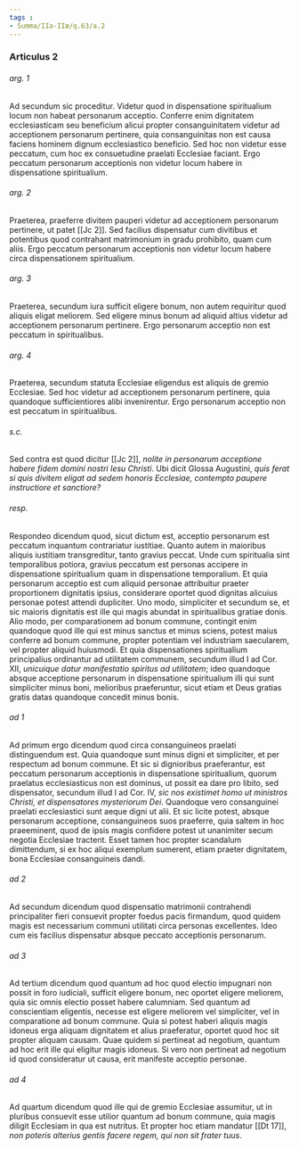```yaml
---
tags : 
- Summa/IIa-IIæ/q.63/a.2
---
```


### Articulus 2

###### arg. 1
Ad secundum sic proceditur. Videtur quod in dispensatione spiritualium locum non habeat personarum acceptio. Conferre enim dignitatem ecclesiasticam seu beneficium alicui propter consanguinitatem videtur ad acceptionem personarum pertinere, quia consanguinitas non est causa faciens hominem dignum ecclesiastico beneficio. Sed hoc non videtur esse peccatum, cum hoc ex consuetudine praelati Ecclesiae faciant. Ergo peccatum personarum acceptionis non videtur locum habere in dispensatione spiritualium.

###### arg. 2
Praeterea, praeferre divitem pauperi videtur ad acceptionem personarum pertinere, ut patet [[Jc 2]]. Sed facilius dispensatur cum divitibus et potentibus quod contrahant matrimonium in gradu prohibito, quam cum aliis. Ergo peccatum personarum acceptionis non videtur locum habere circa dispensationem spiritualium.

###### arg. 3
Praeterea, secundum iura sufficit eligere bonum, non autem requiritur quod aliquis eligat meliorem. Sed eligere minus bonum ad aliquid altius videtur ad acceptionem personarum pertinere. Ergo personarum acceptio non est peccatum in spiritualibus.

###### arg. 4
Praeterea, secundum statuta Ecclesiae eligendus est aliquis de gremio Ecclesiae. Sed hoc videtur ad acceptionem personarum pertinere, quia quandoque sufficientiores alibi invenirentur. Ergo personarum acceptio non est peccatum in spiritualibus.

###### s.c.
Sed contra est quod dicitur [[Jc 2]], *nolite in personarum acceptione habere fidem domini nostri Iesu Christi*. Ubi dicit Glossa Augustini, *quis ferat si quis divitem eligat ad sedem honoris Ecclesiae, contempto paupere instructiore et sanctiore?*

###### resp.
Respondeo dicendum quod, sicut dictum est, acceptio personarum est peccatum inquantum contrariatur iustitiae. Quanto autem in maioribus aliquis iustitiam transgreditur, tanto gravius peccat. Unde cum spiritualia sint temporalibus potiora, gravius peccatum est personas accipere in dispensatione spiritualium quam in dispensatione temporalium. Et quia personarum acceptio est cum aliquid personae attribuitur praeter proportionem dignitatis ipsius, considerare oportet quod dignitas alicuius personae potest attendi dupliciter. Uno modo, simpliciter et secundum se, et sic maioris dignitatis est ille qui magis abundat in spiritualibus gratiae donis. Alio modo, per comparationem ad bonum commune, contingit enim quandoque quod ille qui est minus sanctus et minus sciens, potest maius conferre ad bonum commune, propter potentiam vel industriam saecularem, vel propter aliquid huiusmodi. Et quia dispensationes spiritualium principalius ordinantur ad utilitatem communem, secundum illud I ad Cor. XII, *unicuique datur manifestatio spiritus ad utilitatem*; ideo quandoque absque acceptione personarum in dispensatione spiritualium illi qui sunt simpliciter minus boni, melioribus praeferuntur, sicut etiam et Deus gratias gratis datas quandoque concedit minus bonis.

###### ad 1
Ad primum ergo dicendum quod circa consanguineos praelati distinguendum est. Quia quandoque sunt minus digni et simpliciter, et per respectum ad bonum commune. Et sic si dignioribus praeferantur, est peccatum personarum acceptionis in dispensatione spiritualium, quorum praelatus ecclesiasticus non est dominus, ut possit ea dare pro libito, sed dispensator, secundum illud I ad Cor. IV, *sic nos existimet homo ut ministros Christi, et dispensatores mysteriorum Dei*. Quandoque vero consanguinei praelati ecclesiastici sunt aeque digni ut alii. Et sic licite potest, absque personarum acceptione, consanguineos suos praeferre, quia saltem in hoc praeeminent, quod de ipsis magis confidere potest ut unanimiter secum negotia Ecclesiae tractent. Esset tamen hoc propter scandalum dimittendum, si ex hoc aliqui exemplum sumerent, etiam praeter dignitatem, bona Ecclesiae consanguineis dandi.

###### ad 2
Ad secundum dicendum quod dispensatio matrimonii contrahendi principaliter fieri consuevit propter foedus pacis firmandum, quod quidem magis est necessarium communi utilitati circa personas excellentes. Ideo cum eis facilius dispensatur absque peccato acceptionis personarum.

###### ad 3
Ad tertium dicendum quod quantum ad hoc quod electio impugnari non possit in foro iudiciali, sufficit eligere bonum, nec oportet eligere meliorem, quia sic omnis electio posset habere calumniam. Sed quantum ad conscientiam eligentis, necesse est eligere meliorem vel simpliciter, vel in comparatione ad bonum commune. Quia si potest haberi aliquis magis idoneus erga aliquam dignitatem et alius praeferatur, oportet quod hoc sit propter aliquam causam. Quae quidem si pertineat ad negotium, quantum ad hoc erit ille qui eligitur magis idoneus. Si vero non pertineat ad negotium id quod consideratur ut causa, erit manifeste acceptio personae.

###### ad 4
Ad quartum dicendum quod ille qui de gremio Ecclesiae assumitur, ut in pluribus consuevit esse utilior quantum ad bonum commune, quia magis diligit Ecclesiam in qua est nutritus. Et propter hoc etiam mandatur [[Dt 17]], *non poteris alterius gentis facere regem, qui non sit frater tuus*.

